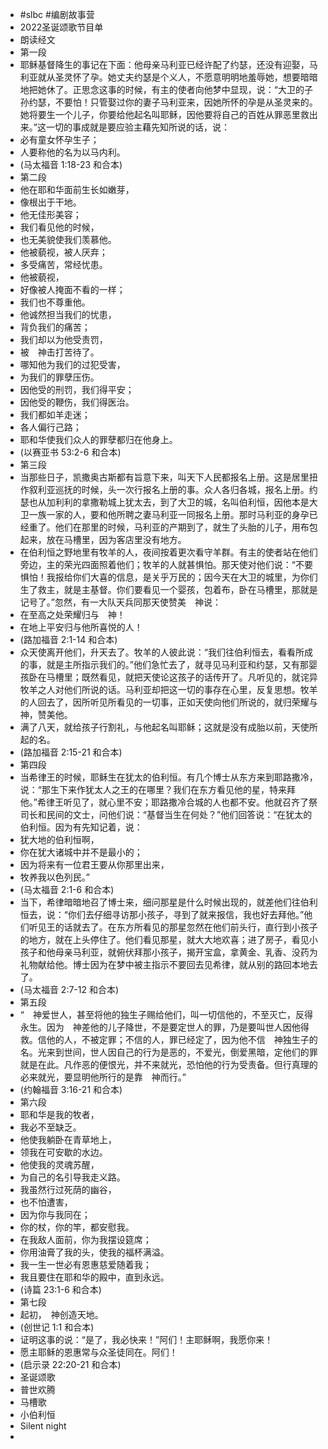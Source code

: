 - #slbc #编剧故事营
- 2022圣诞颂歌节目单
- 朗读经文
- 第一段
- 耶稣基督降生的事记在下面：他母亲马利亚已经许配了约瑟，还没有迎娶，马利亚就从圣灵怀了孕。她丈夫约瑟是个义人，不愿意明明地羞辱她，想要暗暗地把她休了。正思念这事的时候，有主的使者向他梦中显现，说：“大卫的子孙约瑟，不要怕！只管娶过你的妻子马利亚来，因她所怀的孕是从圣灵来的。她将要生一个儿子，你要给他起名叫耶稣，因他要将自己的百姓从罪恶里救出来。”这一切的事成就是要应验主藉先知所说的话，说：
- 必有童女怀孕生子；
- 人要称他的名为以马内利。
- (马太福音 1:18-23 和合本)
- 第二段
- 他在耶和华面前生长如嫩芽，
- 像根出于干地。
- 他无佳形美容；
- 我们看见他的时候，
- 也无美貌使我们羡慕他。
- 他被藐视，被人厌弃；
- 多受痛苦，常经忧患。
- 他被藐视，
- 好像被人掩面不看的一样；
- 我们也不尊重他。
- 他诚然担当我们的忧患，
- 背负我们的痛苦；
- 我们却以为他受责罚，
- 被　神击打苦待了。
- 哪知他为我们的过犯受害，
- 为我们的罪孽压伤。
- 因他受的刑罚，我们得平安；
- 因他受的鞭伤，我们得医治。
- 我们都如羊走迷；
- 各人偏行己路；
- 耶和华使我们众人的罪孽都归在他身上。
- (以赛亚书 53:2-6 和合本)
- 第三段
- 当那些日子，凯撒奥古斯都有旨意下来，叫天下人民都报名上册。这是居里扭作叙利亚巡抚的时候，头一次行报名上册的事。众人各归各城，报名上册。约瑟也从加利利的拿撒勒城上犹太去，到了大卫的城，名叫伯利恒，因他本是大卫一族一家的人，要和他所聘之妻马利亚一同报名上册。那时马利亚的身孕已经重了。他们在那里的时候，马利亚的产期到了，就生了头胎的儿子，用布包起来，放在马槽里，因为客店里没有地方。
- 在伯利恒之野地里有牧羊的人，夜间按着更次看守羊群。有主的使者站在他们旁边，主的荣光四面照着他们；牧羊的人就甚惧怕。那天使对他们说：“不要惧怕！我报给你们大喜的信息，是关乎万民的；因今天在大卫的城里，为你们生了救主，就是主基督。你们要看见一个婴孩，包着布，卧在马槽里，那就是记号了。”忽然，有一大队天兵同那天使赞美　神说：
- 在至高之处荣耀归与　神！
- 在地上平安归与他所喜悦的人！
- (路加福音 2:1-14 和合本)
- 众天使离开他们，升天去了。牧羊的人彼此说：“我们往伯利恒去，看看所成的事，就是主所指示我们的。”他们急忙去了，就寻见马利亚和约瑟，又有那婴孩卧在马槽里；既然看见，就把天使论这孩子的话传开了。凡听见的，就诧异牧羊之人对他们所说的话。马利亚却把这一切的事存在心里，反复思想。牧羊的人回去了，因所听见所看见的一切事，正如天使向他们所说的，就归荣耀与　神，赞美他。
- 满了八天，就给孩子行割礼，与他起名叫耶稣；这就是没有成胎以前，天使所起的名。
- (路加福音 2:15-21 和合本)
- 第四段
- 当希律王的时候，耶稣生在犹太的伯利恒。有几个博士从东方来到耶路撒冷，说：“那生下来作犹太人之王的在哪里？我们在东方看见他的星，特来拜他。”希律王听见了，就心里不安；耶路撒冷合城的人也都不安。他就召齐了祭司长和民间的文士，问他们说：“基督当生在何处？”他们回答说：“在犹太的伯利恒。因为有先知记着，说：
- 犹大地的伯利恒啊，
- 你在犹大诸城中并不是最小的；
- 因为将来有一位君王要从你那里出来，
- 牧养我以色列民。”
- (马太福音 2:1-6 和合本)
- 当下，希律暗暗地召了博士来，细问那星是什么时候出现的，就差他们往伯利恒去，说：“你们去仔细寻访那小孩子，寻到了就来报信，我也好去拜他。”他们听见王的话就去了。在东方所看见的那星忽然在他们前头行，直行到小孩子的地方，就在上头停住了。他们看见那星，就大大地欢喜；进了房子，看见小孩子和他母亲马利亚，就俯伏拜那小孩子，揭开宝盒，拿黄金、乳香、没药为礼物献给他。博士因为在梦中被主指示不要回去见希律，就从别的路回本地去了。
- (马太福音 2:7-12 和合本)
- 第五段
- “　神爱世人，甚至将他的独生子赐给他们，叫一切信他的，不至灭亡，反得永生。因为　神差他的儿子降世，不是要定世人的罪，乃是要叫世人因他得救。信他的人，不被定罪；不信的人，罪已经定了，因为他不信　神独生子的名。光来到世间，世人因自己的行为是恶的，不爱光，倒爱黑暗，定他们的罪就是在此。凡作恶的便恨光，并不来就光，恐怕他的行为受责备。但行真理的必来就光，要显明他所行的是靠　神而行。”
- (约翰福音 3:16-21 和合本)
- 第六段
- 耶和华是我的牧者，
- 我必不至缺乏。
- 他使我躺卧在青草地上，
- 领我在可安歇的水边。
- 他使我的灵魂苏醒，
- 为自己的名引导我走义路。
- 我虽然行过死荫的幽谷，
- 也不怕遭害，
- 因为你与我同在；
- 你的杖，你的竿，都安慰我。
- 在我敌人面前，你为我摆设筵席；
- 你用油膏了我的头，使我的福杯满溢。
- 我一生一世必有恩惠慈爱随着我；
- 我且要住在耶和华的殿中，直到永远。
- (诗篇 23:1-6 和合本)
- 第七段
- 起初，　神创造天地。
- (创世记 1:1 和合本)
- 证明这事的说：“是了，我必快来！”阿们！主耶稣啊，我愿你来！
- 愿主耶稣的恩惠常与众圣徒同在。阿们！
- (启示录 22:20-21 和合本)
- 圣诞颂歌
- 普世欢腾
- 马槽歌
- 小伯利恒
- Silent night
- 
